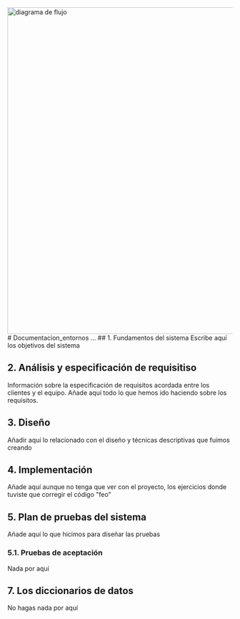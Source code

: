 <img width="931" height="732" alt="diagrama de flujo" src="https://github.com/user-attachments/assets/569336dd-7148-4045-a656-e715408eaf6a" />
# Documentacion_entornos
...
## 1. Fundamentos del sistema
Escribe aquí los objetivos del sistema

## 2. Análisis y especificación de requisitiso
Información sobre la especificación de requisitos acordada entre los clientes y el equipo.
Añade aquí todo lo que hemos ido haciendo sobre los requisitos.

## 3. Diseño
Añadir aquí lo relacionado con el diseño y técnicas descriptivas que fuimos creando

## 4. Implementación
Añade aquí aunque no tenga que ver con el proyecto, los ejercicios donde tuviste que corregir el código "feo"

## 5. Plan de pruebas del sistema
Añade aquí lo que hicimos para diseñar las pruebas

### 5.1. Pruebas de aceptación
Nada por aquí 

## 7. Los diccionarios de datos

No hagas nada por aquí
